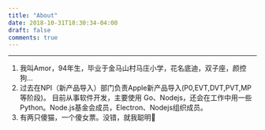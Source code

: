```yaml
---
title: "About"
date: 2018-10-31T18:30:34-04:00
draft: false
comments: true
---
```


---

1. 我叫Amor，94年生，毕业于金马山村马庄小学，花名底迪，双子座，颜控狗...
2. 过去在NPI（新产品导入）部门负责Apple新产品导入(P0,EVT,DVT,PVT,MP等阶段)。
目前从事软件开发，主要使用 Go、Nodejs，还会在工作中用一些Python。Node.js基金会成员，Electron、Nodejs组织成员。
3. 有两只傻猫，一个傻女票。没错，就我聪明🙂
